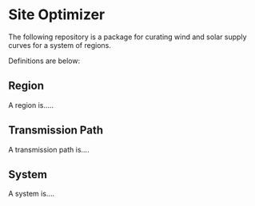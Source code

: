 # Site Optimizer

The following repository is a package for curating wind and solar supply curves for a system of regions.

Definitions are below:

## Region
 
A region is.....


## Transmission Path

A transmission path is....

## System

A system is....